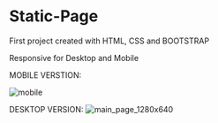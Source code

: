 # Static-Page
First project created with HTML, CSS and BOOTSTRAP 


Responsive for Desktop and Mobile


MOBILE VERSTION: 


![mobile](https://github.com/TanjaBlazhevska/Static-Page/assets/108539969/d363510d-0fb1-458a-b533-60a841163341)



DESKTOP VERSION:
![main_page_1280x640](https://github.com/TanjaBlazhevska/Static-Page/assets/108539969/684cd69e-ddd3-45e9-b662-8ec08316beca)
